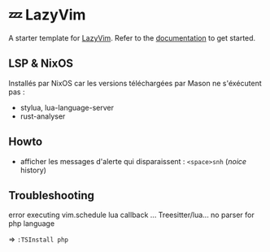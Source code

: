# 💤 LazyVim

A starter template for [LazyVim](https://github.com/LazyVim/LazyVim).
Refer to the [documentation](https://lazyvim.github.io/installation) to get started.

## LSP & NixOS

Installés par NixOS car les versions téléchargées par Mason ne s'éxécutent pas :
- stylua, lua-language-server
- rust-analyser

## Howto

- afficher les messages d'alerte qui disparaissent : `<space>snh` (_noice_ history)

## Troubleshooting

error executing vim.schedule lua callback ... Treesitter/lua... no parser for php language

=> `:TSInstall php`
